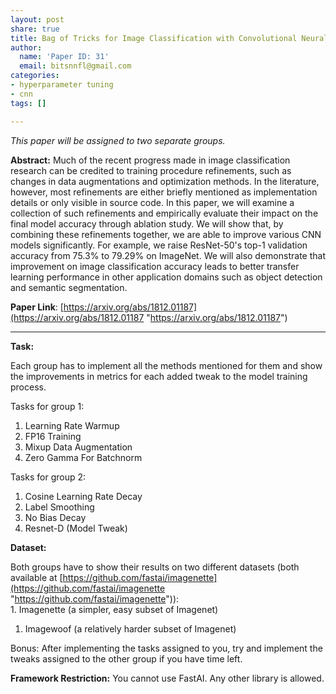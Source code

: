 ```yaml
---
layout: post
share: true
title: Bag of Tricks for Image Classification with Convolutional Neural Networks
author:
  name: 'Paper ID: 31'
  email: bitsnnfl@gmail.com
categories:
- hyperparameter tuning
- cnn
tags: []

---
```

_This paper will be assigned to two separate groups._

**Abstract:** Much of the recent progress made in image classification research can be credited to training procedure refinements, such as changes in data augmentations and optimization methods. In the literature, however, most refinements are either briefly mentioned as implementation details or only visible in source code. In this paper, we will examine a collection of such refinements and empirically evaluate their impact on the final model accuracy through ablation study. We will show that, by combining these refinements together, we are able to improve various CNN models significantly. For example, we raise ResNet-50's top-1 validation accuracy from 75.3% to 79.29% on ImageNet. We will also demonstrate that improvement on image classification accuracy leads to better transfer learning performance in other application domains such as object detection and semantic segmentation.

**Paper Link**: [https://arxiv.org/abs/1812.01187](https://arxiv.org/abs/1812.01187 "https://arxiv.org/abs/1812.01187")

***

**Task:**

Each group has to implement all the methods mentioned for them and show the improvements in metrics for each added tweak to the model training process.

Tasks for group 1:

1. Learning Rate Warmup
2. FP16 Training
3. Mixup Data Augmentation
4. Zero Gamma For Batchnorm

Tasks for group 2:

1. Cosine Learning Rate Decay
2. Label Smoothing
3. No Bias Decay
4. Resnet-D (Model Tweak)

**Dataset:**

Both groups have to show their results on two different datasets (both available at [https://github.com/fastai/imagenette](https://github.com/fastai/imagenette "https://github.com/fastai/imagenette")):  
1\. Imagenette (a simpler, easy subset of Imagenet)

1. Imagewoof (a relatively harder subset of Imagenet)

Bonus: After implementing the tasks assigned to you, try and implement the tweaks assigned to the other group if you have time left.

**Framework Restriction:** You cannot use FastAI. Any other library is allowed.